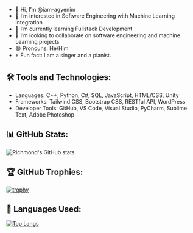- 👋 Hi, I’m @iam-agyenim
- 👀 I’m interested in Software Engineering with Machine Learning Integration
- 🌱 I’m currently learning Fullstack Development 
- 💞️ I’m looking to collaborate on software engineering and machine Learning projects
- 😄 Pronouns: He/Him
- ⚡ Fun fact: I am a singer and a pianist.

## 🛠️ Tools and Technologies:
- Languages: C++, Python, C#, SQL, JavaScript, HTML/CSS, Unity
- Frameworks: Tailwind CSS, Bootstrap CSS, RESTful API, WordPress
- Developer Tools: GitHub, VS Code, Visual Studio, PyCharm, Sublime Text, Adobe Photoshop

## 📊 GitHub Stats:
![Richmond's GitHub stats](https://github-readme-stats.vercel.app/api?username=iam-agyenim&show_icons=true&theme=radical)

## 🏆 GitHub Trophies:
[![trophy](https://github-profile-trophy.vercel.app/?username=iam-agyenim&theme=radical&no-frame=true&row=1&column=3)](https://github.com/ryo-ma/github-profile-trophy)


## 🚀 Languages Used:
[![Top Langs](https://github-readme-stats.vercel.app/api/top-langs/?username=iam-agyenim&layout=compact&theme=radical)](https://github.com/anuraghazra/github-readme-stats)


<!---
iam-agyenim/iam-agyenim is a ✨ special ✨ repository because its `README.md` (this file) appears on your GitHub profile.
You can click the Preview link to take a look at your changes.
--->
